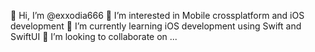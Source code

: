 👋 Hi, I’m @exxodia666
👀 I’m interested in Mobile crossplatform and iOS development
🌱 I’m currently learning iOS development using Swift and SwiftUI
💞️ I’m looking to collaborate on ...


<!---
exxodia666/exxodia666 is a ✨ special ✨ repository because its `README.md` (this file) appears on your GitHub profile.
You can click the Preview link to take a look at your changes.
--->
